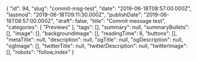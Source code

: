 {
    "id": 94,
    "slug": "commit-msg-test",
    "date": "2019-06-18T08:57:00.000Z",
    "lastmod": "2019-06-18T09:11:30.000Z",
    "publishDate": "2019-06-18T08:57:00.000Z",
    "draft": false,
    "title": "Commit message test",
    "categories": [
        "Previews"
    ],
    "tags": [],
    "summary": null,
    "summaryBullets": [],
    "image": [],
    "backgroundImage": [],
    "readingTime": 6,
    "buttons": [],
    "metaTitle": null,
    "description": null,
    "ogTitle": null,
    "ogDescription": null,
    "ogImage": [],
    "twitterTitle": null,
    "twitterDescription": null,
    "twitterImage": [],
    "robots": "follow,index"
}
